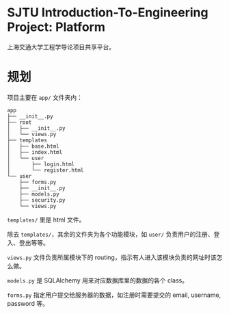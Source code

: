 # SJTU Introduction-To-Engineering Project: Platform
上海交通大学工程学导论项目共享平台。

# 规划
项目主要在 `app/` 文件夹内：
```
app
├── __init__.py
├── root
│   ├── __init__.py
│   └── views.py
├── templates
│   ├── base.html
│   ├── index.html
│   └── user
│       ├── login.html
│       └── register.html
└── user
    ├── forms.py
    ├── __init__.py
    ├── models.py
    ├── security.py
    └── views.py
```
`templates/` 里是 html 文件。

除去 `templates/`，其余的文件夹为各个功能模块，如 `user/` 负责用户的注册、登入、登出等等。

`views.py` 文件负责所属模块下的 routing，指示有人进入该模块负责的网址时该怎么做。

`models.py` 是 SQLAlchemy 用来对应数据库里的数据的各个 class。

`forms.py` 指定用户提交给服务器的数据，如注册时需要提交的 email, username, password 等。

